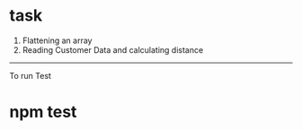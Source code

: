 # task
1. Flattening an array
2. Reading Customer Data and calculating distance

-------------------------------------------------------------------------

To run Test

# npm test
